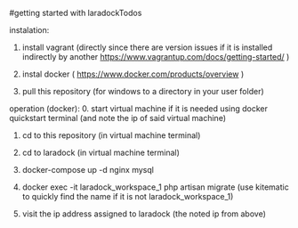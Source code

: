 #getting started with laradockTodos

instalation:

1. install vagrant (directly since there are version issues if it is installed indirectly by another https://www.vagrantup.com/docs/getting-started/  )


2. instal docker (  https://www.docker.com/products/overview   )


3. pull this repository (for windows to a directory in your user folder)




operation (docker):
0. start virtual machine if it is needed using docker quickstart terminal (and note the ip of said virtual machine)


1. cd to this repository (in virtual machine terminal)


2. cd to laradock (in virtual machine terminal)


3. docker-compose up -d  nginx mysql


4. docker exec -it laradock_workspace_1 php artisan migrate  (use kitematic to quickly find the name if it is not laradock_workspace_1)


5. visit the ip address assigned to laradock (the noted ip from above)


